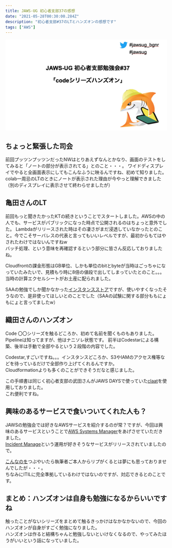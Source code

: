 ```yaml
---
title: JAWS-UG 初心者支部37の感想
date: "2021-05-28T00:30:00.284Z"
description: "初心者支部#37のLTとハンズオンの感想です"
tags: ["AWS"]
---
```

![jaws37icon](jaws37icon.jpg)

## ちょっと緊張した司会  
前回プッツンプッツンだったNWはとりあえずなんとかなり、画面のテストをしてみると「ノートの部分が表示されてる」とのこと・・・。
ワイドディスプレイでやると全画面表示にしてもこんなふうに映るんですね、初めて知りました。  
colab一周忌のLTのときにノートが表示された理由が今やっと理解できました（別のディスプレイに表示させて終わらせましたが）
  
## 亀田さんのLT  
前回もっと聞きたかったKTの続きということでスタートしました。AWSの中の人でも、サービスがパブリックになった時点で公開されるのはちょっと意外でした。
Lambdaがリリースされた時はその凄さがまだ浸透していなかったとのこと。今でこそサーバレスの代表と言ってもいいレベルですが、最初からもてはやされたわけではないんですねw  
バッチ処理、という意味を再確認するという部分に皆さん反応しておりましたね。

Cloudfrontの課金形態はGB単位、しかも単位のbitとbyteが当時はごっちゃになっていたみたいで、見積もり時に8倍の値段で出してしまっていたとのこと。。。  
当時の計算エクセルシートがお土産に配られました。

SAAの勉強でしか聞かなかった[インスタンスストア](https://docs.aws.amazon.com/ja_jp/AWSEC2/latest/UserGuide/InstanceStorage.html)ですが、使いやすくなったそうなので、是非使ってほしいとのことでした（SAAの試験に関する部分ももにょもにょと言ってましたw）

  
## 織田さんのハンズオン  
Code 〇〇シリーズを触るどころか、初めて名前を聞くものもありました。Pipelineは知ってますが、他はナニソレ状態です。
前半はCodestarによる構築、後半は手動で全部やるという２段階の内容でした。  
  
Codestar,すごいですね。。。インスタンスどころか、S3やIAMのアクセス権等などを待っているだけで全部作り上げてくれるんですか。  
Cloudformationよりも多くのことができそうだなと感じました。
  
この手順書は同じく初心者支部の武田さんがJAWS DAYSで使っていた[claat](https://zenn.dev/taketakekaho/articles/6e9483bc984243)を使用しておりました。  
これ便利ですね。
  
## 興味のあるサービスで食いついてくれた人も？  
JAWSの勉強会では好きなAWSサービスを紹介するのが常？ですが、今回は興味のあるサービスということで[AWS Systems Manager](https://aws.amazon.com/jp/systems-manager/)をあげさせていただきました。  
[Incident Manage](https://aws.amazon.com/jp/blogs/news/resolve-it-incidents-faster-with-incident-manager-a-new-capability-of-aws-systems-manager/)という運用が好きそうなサービスがリリースされていましたので。  

[こんなのを](https://twitter.com/ad_motsu/status/1391958324099223554)つぶやいたら執筆者ご本人からリプがくるとは夢にも思っておりませんでしたが・・・。  
ちなみにITILに完全準拠しているわけではないのですが、対応できるとのことです。
  
##  まとめ：ハンズオンは自身も勉強になるからいいですね
触ったことがないシリーズをまとめて触るきっかけはなかなかないので、今回のハンズオンが自身がすごく勉強になりました。  
ハンズオンは作ると結構ちゃんと勉強しないといけなくなるので、やってみたほうがいいという話になっていました。  